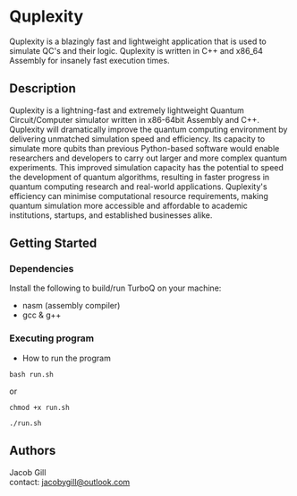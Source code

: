 # Quplexity

Quplexity is a blazingly fast and lightweight application that is used to simulate QC's and their logic.
Quplexity is written in C++ and x86_64 Assembly for insanely fast execution times. 

## Description
Quplexity is a lightning-fast and extremely lightweight Quantum Circuit/Computer simulator written in x86-64bit Assembly and C++. Quplexity will dramatically improve the quantum computing environment by delivering unmatched simulation speed and efficiency. Its capacity to simulate more qubits than previous Python-based software would enable researchers and developers to carry out larger and more complex quantum experiments. This improved simulation capacity has the potential to speed the development of quantum algorithms, resulting in faster progress in quantum computing research and real-world applications. Quplexity's efficiency can minimise computational resource requirements, making quantum simulation more accessible and affordable to academic institutions, startups, and established businesses alike.

## Getting Started

### Dependencies

Install the following to build/run TurboQ on your machine: 
* nasm (assembly compiler)
* gcc & g++

### Executing program

* How to run the program
```
bash run.sh
```
or

```
chmod +x run.sh
```

```
./run.sh
```

## Authors

Jacob Gill  
contact: jacobygill@outlook.com
